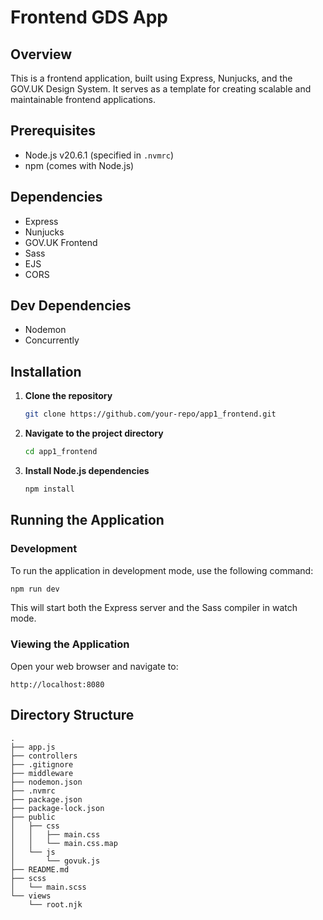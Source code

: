 # Frontend GDS App

## Overview

This is a frontend application, built using Express, Nunjucks, and the GOV.UK Design System. It serves as a template for creating scalable and maintainable frontend applications.

## Prerequisites

- Node.js v20.6.1 (specified in `.nvmrc`)
- npm (comes with Node.js)

## Dependencies

- Express
- Nunjucks
- GOV.UK Frontend
- Sass
- EJS
- CORS

## Dev Dependencies

- Nodemon
- Concurrently

## Installation

1. **Clone the repository**

    ```bash
    git clone https://github.com/your-repo/app1_frontend.git
    ```

2. **Navigate to the project directory**

    ```bash
    cd app1_frontend
    ```

3. **Install Node.js dependencies**

    ```bash
    npm install
    ```

## Running the Application

### Development

To run the application in development mode, use the following command:

```bash
npm run dev
```

This will start both the Express server and the Sass compiler in watch mode.

### Viewing the Application

Open your web browser and navigate to:

```
http://localhost:8080
```

## Directory Structure

```
.
├── app.js
├── controllers
├── .gitignore
├── middleware
├── nodemon.json
├── .nvmrc
├── package.json
├── package-lock.json
├── public
│   ├── css
│   │   ├── main.css
│   │   └── main.css.map
│   └── js
│       └── govuk.js
├── README.md
├── scss
│   └── main.scss
└── views
    └── root.njk
```
